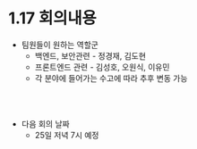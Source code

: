 # 1.17 회의내용

- 팀원들이 원하는 역할군
  - 백엔드, 보안관련 - 정경재, 김도현
  - 프론트엔드 관련 - 김성호, 오원식, 이유민
  - 각 분야에 들어가는 수고에 따라 추후 변동 가능

 <br/>
 <br/>

- 다음 회의 날짜
  - 25일 저녁 7시 예정
